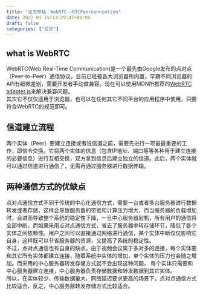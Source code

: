 ```yaml
---
title: "论文草稿：WebRTC--RTCPeerConncetion"
date: 2022-01-15T13:29:47+08:00
draft: false
categories: ["论文"]
---
```


## what is WebRTC

WebRTC(Web Real-Time Communication)是一个最先由Google发布的点对点（Peer-to-Peer）通信协议，目前已经被各大浏览器所内置，早期不同浏览器的API有细微差别，需要开发者手动做兼容。现在可以使用MDN所推荐的[WebRTC adapter.js](https://github.com/webrtc/adapter/)来解决兼容问题。\
其次它不仅仅适用于浏览器，也可以在任何其它不同平台的应用程序中使用，只要符合WebRTC的规范即可。


## 信道建立流程

两个实体（Peer）要建立连接或者说信道之前，需要先进行一项最最重要的工作，即信令交换。它将两个实体的信息（包含IP地址、端口等等各种用于建立连接的必要信息）进行互相交换，双方拿到信息后建立独立的信道。此后，两个实体就可以通过信道进行通信了，无需再通过服务器进行数据传输。

## 两种通信方式的优缺点

点对点通信方式不同于传统的中心化通信方式，需要一台或者多台服务器进行数据转发或者存储，这样会导致服务器的带宽和计算压力增大，而当服务器的负载增加时，会进而导致整个系统的稳定性下降，一旦中心服务器宕机，所有用户的通信将全部中断。而如果采用点对点通信方式，省去了服务器中转存储环节，降低了各个实体之间依赖性。用户之间可以直接通过网络进行通信，某个实体中断仅仅影响它自身，这样既可以节省服务器的资源，又提高了系统的稳定性。\
不过，点对点通信也有自身的缺点，由于视频会议属于多对多的连接，每个实体要和其它所有实体都建立连接，随着系统中实体的增加，单个实体的压力也会随之增加。而采用的中心服务器转发存储方式就不会出现这种问题， 每个实体只需要和中心服务器建立连接，中心服务器负责存储数据和转发数据到其它实体。\
所以，在实体较少、传输数据量大、网络延迟要求更高的场景下，点对点通信方式比较适合，反之，中心服务器转发存储方式比较适合。